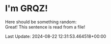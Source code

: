 # I'm GRQZ!
Here should be something random:  
Great! This sentence is read from a file!


Last Update: 2024-08-22 12:31:53.464518+00:00
